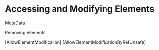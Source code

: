 
# Accessing and Modifying Elements

MetaData

Removing elements

[AllowElementModification]
[AllowElementModificationByRefUnsafe]
